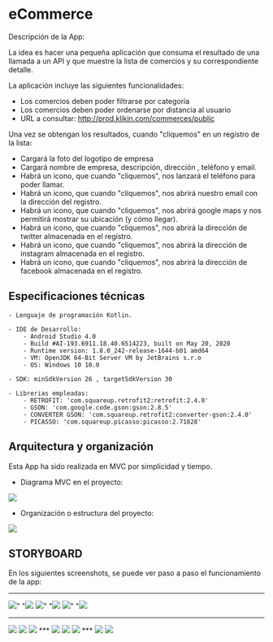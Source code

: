 # eCommerce

Descripción de la App:

La idea es hacer una pequeña aplicación que consuma el resultado de una llamada a un API y que muestre la lista de comercios y su correspondiente detalle. 


La aplicación incluye las siguientes funcionalidades:
- Los comercios deben poder filtrarse por categoría
- Los comercios deben poder ordenarse por distancia al usuario
- URL a consultar: http://prod.klikin.com/commerces/public

Una vez se obtengan los resultados, cuando "cliquemos" en un registro de la lista:
- Cargará la foto del logotipo de empresa
- Cargará nombre de empresa, descripción, dirección , teléfono y email.
- Habrá un icono, que cuando "cliquemos", nos lanzará el teléfono para poder llamar.
- Habrá un icono, que cuando "cliquemos", nos abrirá nuestro email con la dirección del registro.
- Habrá un icono, que cuando "cliquemos", nos abrirá google maps y nos permitirá mostrar su ubicación (y cómo llegar).
- Habrá un icono, que cuando "cliquemos", nos abrirá la dirección de twitter almacenada en el registro.
- Habrá un icono, que cuando "cliquemos", nos abrirá la dirección de instagram almacenada en el registro.
- Habrá un icono, que cuando "cliquemos", nos abrirá la dirección de facebook almacenada en el registro.


## Especificaciones técnicas


	- Lenguaje de programación Kotlin.
	
	- IDE de Desarrollo:
		- Android Studio 4.0
		- Build #AI-193.6911.18.40.6514223, built on May 20, 2020
        - Runtime version: 1.8.0_242-release-1644-b01 amd64
        - VM: OpenJDK 64-Bit Server VM by JetBrains s.r.o
        - OS: Windows 10 10.0
		
	- SDK: minSdkVersion 26 , targetSdkVersion 30
	
	- Librerias empleadas:
		- RETROFIT: 'com.squareup.retrofit2:retrofit:2.4.0'
		- GSON: 'com.google.code.gson:gson:2.8.5'
		- CONVERTER GSON: 'com.squareup.retrofit2:converter-gson:2.4.0'
		- PICASSO: 'com.squareup.picasso:picasso:2.71828'

## Arquitectura y organización

Esta App ha sido realizada en MVC por simplicidad y tiempo.

- Diagrama MVC en el proyecto:
<img src="https://github.com/antoniomy82/ECommerce_RetrofitKotlin/blob/master/Screenshots/mvc.png">

- Organización o estructura del proyecto:
<img src="https://github.com/antoniomy82/ECommerce_RetrofitKotlin/blob/master/Screenshots/organizacion.PNG">

## STORYBOARD
En los siguientes screenshots, se puede ver paso a paso el funcionamiento de la app:  
***
<img src="https://github.com/antoniomy82/ECommerce_RetrofitKotlin/blob/master/Screenshots/Screenshot_00.png">"   "<img src="https://github.com/antoniomy82/ECommerce_RetrofitKotlin/blob/master/Screenshots/Screenshot_01.png">
<img src="https://github.com/antoniomy82/ECommerce_RetrofitKotlin/blob/master/Screenshots/Screenshot_02.png">"   "<img src="https://github.com/antoniomy82/ECommerce_RetrofitKotlin/blob/master/Screenshots/Screenshot_03.png">
<img src="https://github.com/antoniomy82/ECommerce_RetrofitKotlin/blob/master/Screenshots/Screenshot_04.png">"    "<img src="https://github.com/antoniomy82/ECommerce_RetrofitKotlin/blob/master/Screenshots/Screenshot_05.png">
***
<img src="https://github.com/antoniomy82/ECommerce_RetrofitKotlin/blob/master/Screenshots/Screenshot_06.png">
<img src="https://github.com/antoniomy82/ECommerce_RetrofitKotlin/blob/master/Screenshots/Screenshot_07.png">
<img src="https://github.com/antoniomy82/ECommerce_RetrofitKotlin/blob/master/Screenshots/Screenshot_08.png">
***
<img src="https://github.com/antoniomy82/ECommerce_RetrofitKotlin/blob/master/Screenshots/Screenshot_09.png">
<img src="https://github.com/antoniomy82/ECommerce_RetrofitKotlin/blob/master/Screenshots/Screenshot_10.png">
<img src="https://github.com/antoniomy82/ECommerce_RetrofitKotlin/blob/master/Screenshots/Screenshot_11.png">
***
<img src="https://github.com/antoniomy82/ECommerce_RetrofitKotlin/blob/master/Screenshots/Screenshot_12.png">
<img src="https://github.com/antoniomy82/ECommerce_RetrofitKotlin/blob/master/Screenshots/Screenshot_13.png">

